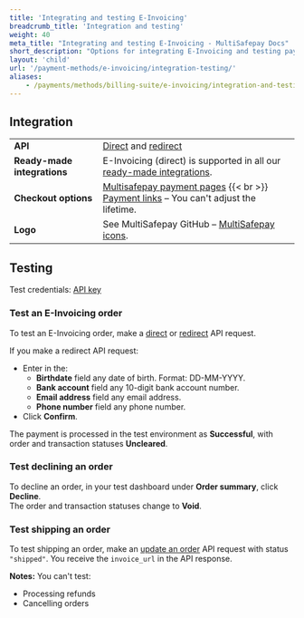 ```yaml
---
title: 'Integrating and testing E-Invoicing'
breadcrumb_title: 'Integration and testing'
weight: 40
meta_title: "Integrating and testing E-Invoicing - MultiSafepay Docs"
short_description: "Options for integrating E-Invoicing and testing payments"
layout: 'child'
url: '/payment-methods/e-invoicing/integration-testing/'
aliases:
    - /payments/methods/billing-suite/e-invoicing/integration-and-testing/
---
```

## Integration

| | |
|---|---|
| **API** | [Direct](/api/#e-invoicing---direct) and [redirect](/api/#e-invoicing---redirect) |
| **Ready-made integrations** | E-Invoicing (direct) is supported in all our [ready-made integrations](/integrations/ready-made/).  |
| **Checkout options** | [Multisafepay payment pages](/payment-pages/) {{< br >}} [Payment links](/payment-links/about/) – You can't adjust the lifetime. |
| **Logo** | See MultiSafepay GitHub – [MultiSafepay icons](https://github.com/MultiSafepay/MultiSafepay-icons). |

## Testing 

Test credentials: [API key](/account/site-id-api-key-secure-code/)

### Test an E-Invoicing order

To test an E-Invoicing order, make a [direct](/api/#e-invoicing---direct) or [redirect](/api/#e-invoicing---redirect) API request.

If you make a redirect API request:
- Enter in the:
  - **Birthdate** field any date of birth. Format: DD-MM-YYYY.
  - **Bank account** field any 10-digit bank account number.
  - **Email address** field any email address.
  - **Phone number** field any phone number.
- Click **Confirm**.

The payment is processed in the test environment as **Successful**, with order and transaction statuses **Uncleared**.

### Test declining an order

To decline an order, in your test dashboard under **Order summary**, click **Decline**.  
The order and transaction statuses change to **Void**.

### Test shipping an order

To test shipping an order, make an [update an order](/api/#update-an-order) API request with status `"shipped"`. You receive the `invoice_url` in the API response.

**Notes:** 
You can't test:
- Processing refunds
- Cancelling orders
